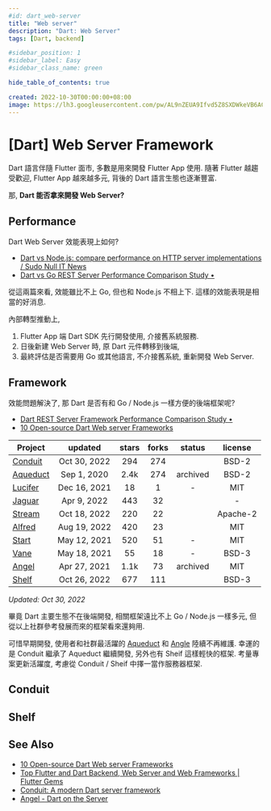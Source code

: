 ```yaml
---
#id: dart_web-server
title: "Web server"
description: "Dart: Web Server"
tags: [Dart, backend]

#sidebar_position: 1
#sidebar_label: Easy
#sidebar_class_name: green

hide_table_of_contents: true

created: 2022-10-30T00:00:00+08:00
image: https://lh3.googleusercontent.com/pw/AL9nZEUA9Ifvd5Z8SXDWkeVB6AC4MPGwnXaL6kBXNPoXwOQQ2jOcZ1Jw_0p8TKK8C3ZX0e67_FOY15eDrm7aaXSQJcKtoUzC80SAQEHsaBy6qS2AqNNs5VUFNXBKm439y_1wkvmDl-PnL8ReojnIumNlEvOXBg=w800-no?authuser=0
---
```


[Dart] Web Server Framework
===========================

Dart 語言伴隨 Flutter 面市, 多數是用來開發 Flutter App 使用.
隨著 Flutter 越趨受歡迎, Flutter App 越來越多元, 背後的 Dart 語言生態也逐漸豐富.

那, __Dart 能否拿來開發 Web Server?__ 


Performance
-----------

Dart Web Server 效能表現上如何?

- [Dart vs Node.js: compare performance on HTTP server implementations / Sudo Null IT News](https://sudonull.com/post/6170-Dart-vs-Nodejs-compare-performance-on-HTTP-server-implementations)
- [Dart vs Go REST Server Performance Comparison Study •](https://www.nequalsonelifestyle.com/2022/02/12/dart-vs-go-rest-server-performance-study/)

從這兩篇來看, 效能雖比不上 Go, 但也和 Node.js 不相上下.
這樣的效能表現是相當的好消息.

內部轉型推動上, 
1. Flutter App 端 Dart SDK 先行開發使用, 介接舊系統服務.
2. 日後新建 Web Server 時, 原 Dart 元件轉移到後端,
3. 最終評估是否需要用 Go 或其他語言, 不介接舊系統, 重新開發 Web Server.


Framework
---------

效能問題解決了, 那 Dart 是否有和 Go / Node.js 一樣方便的後端框架呢?

- [Dart REST Server Framework Performance Comparison Study •](https://www.nequalsonelifestyle.com/2022/02/11/dart-rest-server-framework-performance-study/)
- [10 Open-source Dart Web server Frameworks](https://medevel.com/10-dart-web-frameworks/)

| Project                                              |   updated    | stars | forks |  status  | license  |
| ---------------------------------------------------- | :----------: | :---: | :---: | :------: | :------: |
| [Conduit](https://github.com/conduit-dart/conduit)   | Oct 30, 2022 |  294  |  274  |          |  BSD-2   |
| [Aqueduct](https://github.com/stablekernel/aqueduct) | Sep 1, 2020  | 2.4k  |  274  | archived |  BSD-2   |
| [Lucifer](https://github.com/salkuadrat/lucifer)     | Dec 16, 2021 |  18   |   1   |    -     |   MIT    |
| [Jaguar](https://github.com/Jaguar-dart/jaguar)      | Apr 9, 2022  |  443  |  32   |          |    -     |
| [Stream](https://github.com/rikulo/stream)           | Oct 18, 2022 |  220  |  22   |          | Apache-2 |
| [Alfred](https://github.com/rknell/alfred)           | Aug 19, 2022 |  420  |  23   |          |   MIT    |
| [Start](https://github.com/lvivski/start)            | May 12, 2021 |  520  |  51   |    -     |   MIT    |
| [Vane](https://github.com/Scorpiion/Vane)            | May 18, 2021 |  55   |  18   |    -     |  BSD-3   |
| [Angel](https://github.com/angel-dart/angel)         | Apr 27, 2021 | 1.1k  |  73   | archived |   MIT    |
| [Shelf](https://github.com/dart-lang/shelf)          | Oct 26, 2022 |  677  |  111  |          |  BSD-3   |

_Updated: Oct 30, 2022_

畢竟 Dart 主要生態不在後端開發, 相關框架遠比不上 Go / Node.js 一樣多元, 
但從以上社群參考發展而來的框架看來還夠用. 

可惜早期開發, 使用者和社群最活躍的 [Aqueduct](https://aqueduct.io/) 和 [Angle](https://angel-dart.dev/) 陸續不再維護.
幸運的是 Conduit 繼承了 Aqueduct 繼續開發, 另外也有 Sheif 這樣輕快的框架. 
考量專案更新活躍度, 考慮從 Conduit / Sheif 中擇一當作服務器框架.


Conduit
-------


Shelf
-----



See Also
--------

- [10 Open-source Dart Web server Frameworks](https://medevel.com/10-dart-web-frameworks/)
- [Top Flutter and Dart Backend, Web Server and Web Frameworks | Flutter Gems](https://fluttergems.dev/web-server/)
- [Conduit: A modern Dart server framework](https://www.theconduit.dev/)
- [Angel - Dart on the Server](https://angel-dart.dev/)

